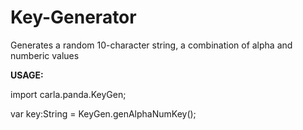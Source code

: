 # Key-Generator
Generates a random 10-character string, a combination of alpha and numberic values


<b>USAGE:</b>


import carla.panda.KeyGen;

var key:String = KeyGen.genAlphaNumKey();
